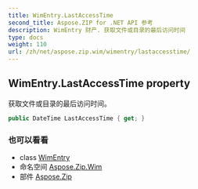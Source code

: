 ```yaml
---
title: WimEntry.LastAccessTime
second_title: Aspose.ZIP for .NET API 参考
description: WimEntry 财产. 获取文件或目录的最后访问时间
type: docs
weight: 110
url: /zh/net/aspose.zip.wim/wimentry/lastaccesstime/
---
```

## WimEntry.LastAccessTime property

获取文件或目录的最后访问时间。

```csharp
public DateTime LastAccessTime { get; }
```

### 也可以看看

* class [WimEntry](../)
* 命名空间 [Aspose.Zip.Wim](../../wimentry/)
* 部件 [Aspose.Zip](../../../)


